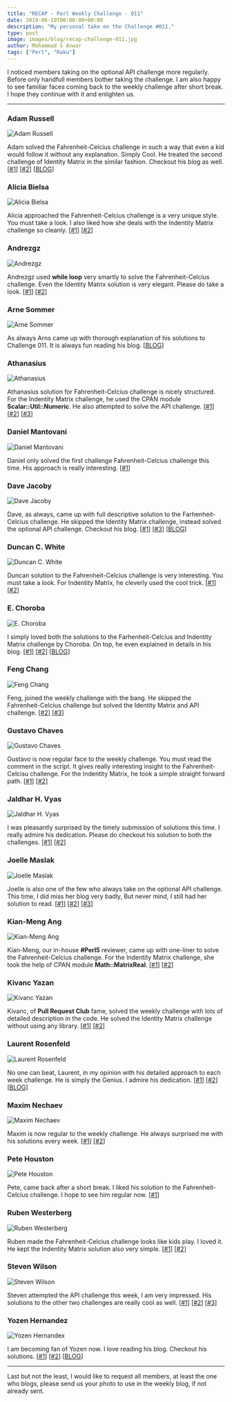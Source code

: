 ```yaml
---
title: "RECAP - Perl Weekly Challenge - 011"
date: 2019-06-10T00:00:00+00:00
description: "My personal take on the Challenge #011."
type: post
image: images/blog/recap-challenge-011.jpg
author: Mohammad S Anwar
tags: ["Perl", "Raku"]
---
```

I noticed members taking on the optional API challenge more regularly. Before only handfull members bother taking the challenge. I am also happy to see familiar faces coming back to the weekly challenge after short break. I hope they continue with it and enlighten us.

***

### Adam Russell
![Adam Russell](/images/team/adam_russell.jpg)

Adam solved the Fahrenheit-Celcius challenge in such a way that even a kid would follow it without any explanation. Simply Cool. He treated the second challenge of Identity Matrix in the similar fashion. Checkout his blog as well. [[#1](https://github.com/manwar/perlweeklychallenge-club/blob/master/challenge-011/adam-russell/perl5/ch-1.pl)] [[#2](https://github.com/manwar/perlweeklychallenge-club/blob/master/challenge-011/adam-russell/perl5/ch-2.pl)] [[BLOG](https://adamcrussell.livejournal.com/3900.html)]

### Alicia Bielsa
![Alicia Bielsa](/images/team/alicia_bielsa.jpg)

Alicia approached the Fahrenheit-Celcius challenge is a very unique style. You must take a look. I also liked how she deals with the Indentity Matrix challenge so cleanly. [[#1](https://github.com/manwar/perlweeklychallenge-club/blob/master/challenge-011/alicia-bielsa/perl5/ch-1.pl)] [[#2](https://github.com/manwar/perlweeklychallenge-club/blob/master/challenge-011/alicia-bielsa/perl5/ch-2.pl)]

### Andrezgz
![Andrezgz](/images/team/user.jpg)

Andrezgz used **while loop** very smartly to solve the Fahrenheit-Celcius challenge. Even the Identity Matrix solution is very elegant. Please do take a look. [[#1](https://github.com/manwar/perlweeklychallenge-club/blob/master/challenge-011/andrezgz/perl5/ch-1.pl)] [[#2](https://github.com/manwar/perlweeklychallenge-club/blob/master/challenge-011/andrezgz/perl5/ch-2.pl)]

### Arne Sommer
![Arne Sommer](/images/team/arne-sommer.jpg)

As always Arns came up with thorough explanation of his solutions to Challenge 011. It is always fun reading his blog. [[BLOG](https://perl6.eu/fc-matrix.html)]

### Athanasius
![Athanasius](/images/team/athanasius.jpg)

Athanasius solution for Fahrenheit-Celcius challenge is nicely structured. For the Indentity Matrix challenge, he used the CPAN module **Scalar::Util::Numeric**. He also attempted to solve the API challenge. [[#1](https://github.com/manwar/perlweeklychallenge-club/blob/master/challenge-011/athanasius/perl5/ch-1.pl)] [[#2](https://github.com/manwar/perlweeklychallenge-club/blob/master/challenge-011/athanasius/perl5/ch-2.pl)] [[#3](https://github.com/manwar/perlweeklychallenge-club/blob/master/challenge-011/athanasius/perl5/ch-3.pl)]

### Daniel Mantovani
![Daniel Mantovani](/images/team/daniel_mantovani.jpg)

Daniel only solved the first challenge Fahrenheit-Celcius challenge this time. His approach is really interesting. [[#1](https://github.com/manwar/perlweeklychallenge-club/blob/master/challenge-011/daniel-mantovani/perl5/ch-1.pl)]

### Dave Jacoby
![Dave Jacoby](/images/team/dave_jacoby.jpg)

Dave, as always, came up with full descriptive solution to the Farhenheit-Celcius challenge. He skipped the Identity Matrix challenge, instead solved the optional API challenge. Checkout his blog. [[#1](https://github.com/manwar/perlweeklychallenge-club/blob/master/challenge-011/dave-jacoby/perl5/ch-1.pl)] [[#3](https://github.com/manwar/perlweeklychallenge-club/blob/master/challenge-011/dave-jacoby/perl5/ch-3.pl)] [[BLOG](https://jacoby.github.io//2019/06/04/two-technical-posts-about-temperature-kinda.html)]

### Duncan C. White
![Duncan C. White](/images/team/duncan_white.jpg)

Duncan solution to the Fahrenheit-Celcius challenge is very interesting. You must take a look. For Indentity Matrix, he cleverly used the cool trick. [[#1](https://github.com/manwar/perlweeklychallenge-club/blob/master/challenge-011/duncan-c-white/perl5/ch-1.pl)] [[#2](https://github.com/manwar/perlweeklychallenge-club/blob/master/challenge-011/duncan-c-white/perl5/ch-2.pl)]

### E. Choroba
![E. Choroba](/images/team/e-choroba.jpg)

I simply loved both the solutions to the Farhenheit-Celcius and Indentity Matrix challenge by Choroba. On top, he even explained in details in his blog. [[#1](https://github.com/manwar/perlweeklychallenge-club/blob/master/challenge-011/e-choroba/perl5/ch-1.pl)] [[#2](https://github.com/manwar/perlweeklychallenge-club/blob/master/challenge-011/e-choroba/perl5/ch-2.pl)] [[BLOG](http://blogs.perl.org/users/e_choroba/2019/06/perl-weekly-challenge-011-fahrenheit-celsius-and-an-identity-matrix.html)]

### Feng Chang
![Feng Chang](/images/team/user.jpg)

Feng, joined the weekly challenge with the bang. He skipped the Fahrenheit-Celcius challenge but solved the Identity Matrix and API challenge. [[#2](https://github.com/manwar/perlweeklychallenge-club/blob/master/challenge-011/feng-chang/perl5/ch-2.pl)] [[#3](https://github.com/manwar/perlweeklychallenge-club/blob/master/challenge-011/feng-chang/perl5/ch-3.pl)]


### Gustavo Chaves
![Gustavo Chaves](/images/team/gustavo-chaves.jpg)

Gustavo is now regular face to the weekly challenge. You must read the comment in the script. It gives really interesting insight to the Fahrenheit-Celcisu challenge. For the Indentity Matrix, he took a simple straight forward path. [[#1](https://github.com/manwar/perlweeklychallenge-club/tree/master/challenge-011/gustavo-chaves/perl5/ch-1.pl)] [[#2](https://github.com/manwar/perlweeklychallenge-club/tree/master/challenge-011/gustavo-chaves/perl5/ch-2.pl)]

### Jaldhar H. Vyas
![Jaldhar H. Vyas](/images/team/jaldhar_vyas.jpg)

I was pleasantly surprised by the timely submission of solutions this time. I really admire his dedication. Please do checkout his solution to both the challenges. [[#1](https://github.com/manwar/perlweeklychallenge-club/blob/master/challenge-011/jaldhar-h-vyas/perl5/ch-1.pl)] [[#2](https://github.com/manwar/perlweeklychallenge-club/blob/master/challenge-011/jaldhar-h-vyas/perl5/ch-2.pl)]

### Joelle Maslak
![Joelle Maslak](/images/team/joelle_maslak.jpg)

Joelle is also one of the few who always take on the optional API challenge. This time, I did miss her blog very badly, But never mind, I still had her solution to read. [[#1](https://github.com/manwar/perlweeklychallenge-club/blob/master/challenge-011/joelle-maslak/perl5/ch-1.pl)] [[#2](https://github.com/manwar/perlweeklychallenge-club/blob/master/challenge-011/joelle-maslak/perl5/ch-2.pl)] [[#3](https://github.com/manwar/perlweeklychallenge-club/blob/master/challenge-011/joelle-maslak/perl5/ch-3.pl)]

### Kian-Meng Ang
![Kian-Meng Ang](/images/team/user.jpg)

Kian-Meng, our in-house **#Perl5** reviewer, came up with one-liner to solve the Fahrenheit-Celcius challenge. For the Indentity Matrix challenge, she took the help of CPAN module **Math::MatrixReal**. [[#1](https://github.com/manwar/perlweeklychallenge-club/blob/master/challenge-011/kian-meng-ang/perl5/ch-1.pl)] [[#2](https://github.com/manwar/perlweeklychallenge-club/blob/master/challenge-011/kian-meng-ang/perl5/ch-2.pl)]

### Kivanc Yazan
![Kivanc Yazan](/images/team/user.jpg)

Kivanc, of **Pull Request Club** fame, solved the weekly challenge with lots of detailed description in the code. He solved the Identity Matrix challenge without using any library. [[#1](https://github.com/manwar/perlweeklychallenge-club/blob/master/challenge-011/kivanc-yazan/perl5/ch-1.pl)] [[#2](https://github.com/manwar/perlweeklychallenge-club/blob/master/challenge-011/kivanc-yazan/perl5/ch-2.pl)]

### Laurent Rosenfeld
![Laurent Rosenfeld](/images/team/laurent_rosenfeld.jpg)

No one can beat, Laurent, in my opinion with his detailed approach to each week challenge. He is simply the Genius. I admire his dedication. [[#1](https://github.com/manwar/perlweeklychallenge-club/blob/master/challenge-011/laurent-rosenfeld/perl5/ch-1.pl)] [[#2](https://github.com/manwar/perlweeklychallenge-club/blob/master/challenge-011/laurent-rosenfeld/perl5/ch-2.pl)] [[BLOG](http://blogs.perl.org/users/laurent_r/2019/06/perl-weekly-challenge-11-fahrenheit-celsius-and-identity-matrix.html)]


### Maxim Nechaev
![Maxim Nechaev](/images/team/maxim-nechaev.jpg)

Maxim is now regular to the weekly challenge. He always surprised me with his solutions every week. [[#1](https://github.com/manwar/perlweeklychallenge-club/blob/master/challenge-011/maxim-nechaev/perl5/ch-1.pl)] [[#2](https://github.com/manwar/perlweeklychallenge-club/blob/master/challenge-011/maxim-nechaev/perl5/ch-2.pl)]

### Pete Houston
![Pete Houston](/images/team/user.jpg)

Pete, came back after a short break. I liked his solution to the Fahrenheit-Celcius challenge. I hope to see him regular now. [[#1](https://github.com/manwar/perlweeklychallenge-club/blob/master/challenge-011/pete-houston/perl5/ch-1.pl)]

### Ruben Westerberg
![Ruben Westerberg](/images/team/user.jpg)

Ruben made the Fahrenheit-Celcius challenge looks like kids play. I loved it. He kept the Indentity Matrix solution also very simple. [[#1](https://github.com/manwar/perlweeklychallenge-club/tree/master/challenge-011/ruben-westerberg/perl5/ch-1.pl)] [[#2](https://github.com/manwar/perlweeklychallenge-club/blob/master/challenge-011/ruben-westerberg/perl5/ch-2.pl)]

### Steven Wilson
![Steven Wilson](/images/team/user.jpg)

Steven attempted the API challenge this week, I am very impressed. His solutions to the other two challenges are really cool as well. [[#1](https://github.com/manwar/perlweeklychallenge-club/blob/master/challenge-011/steven-wilson/perl5/ch-1.pl)] [[#2](https://github.com/manwar/perlweeklychallenge-club/blob/master/challenge-011/steven-wilson/perl5/ch-2.pl)] [[#3](https://github.com/manwar/perlweeklychallenge-club/blob/master/challenge-011/steven-wilson/perl5/ch-3.pl)]

### Yozen Hernandez
![Yozen Hernandex](/images/team/user.jpg)

I am becoming fan of Yozen now. I love reading his blog. Checkout his solutions. [[#1](https://github.com/manwar/perlweeklychallenge-club/blob/master/challenge-011/yozen-hernandez/perl5/ch-1.pl)] [[#2](https://github.com/manwar/perlweeklychallenge-club/blob/master/challenge-011/yozen-hernandez/perl5/ch-2.pl)] [[BLOG](https://yzhernand.github.io/posts/perl-weekly-challenge-11/)]

***

Last but not the least,  I would like to request all members, at least the one who blogs, please send us your photo to use in the weekly blog, if not already sent.
